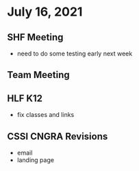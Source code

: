 # July 16, 2021

## SHF Meeting
- need to do some testing early next week

## Team Meeting

## HLF K12
- fix classes and links

## CSSI CNGRA Revisions
- email
- landing page